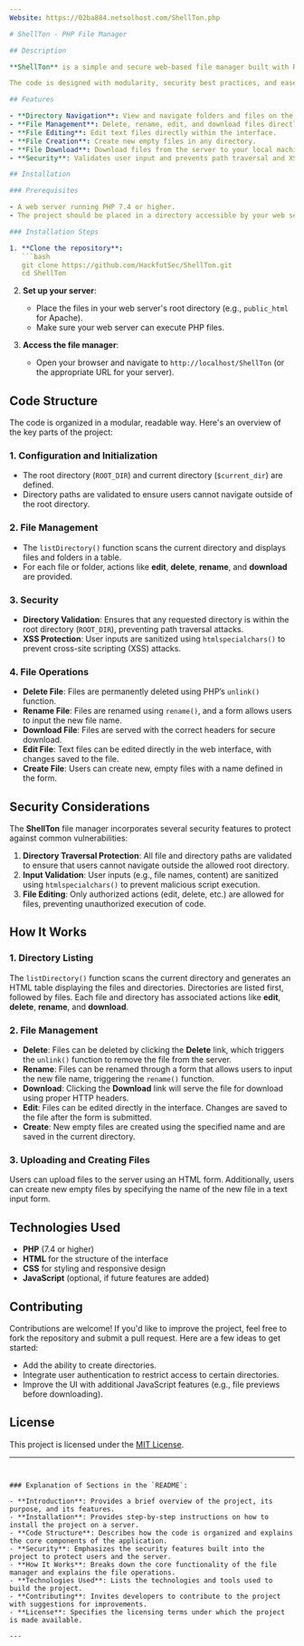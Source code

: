 ```yaml
---
Website: https://02ba884.netsolhost.com/ShellTon.php

# ShellTon - PHP File Manager

## Description

**ShellTon** is a simple and secure web-based file manager built with PHP. It allows you to manage files and directories on your server through an intuitive web interface. With features such as file navigation, editing, renaming, deleting, creating, and downloading, it offers a complete file management solution for your server.

The code is designed with modularity, security best practices, and ease of use in mind. Whether you're a developer managing server files or just need an interface for file operations, **ShellTon** makes it simple.

## Features

- **Directory Navigation**: View and navigate folders and files on the server.
- **File Management**: Delete, rename, edit, and download files directly from the web interface.
- **File Editing**: Edit text files directly within the interface.
- **File Creation**: Create new empty files in any directory.
- **File Download**: Download files from the server to your local machine.
- **Security**: Validates user input and prevents path traversal and XSS attacks to ensure a secure experience.

## Installation

### Prerequisites

- A web server running PHP 7.4 or higher.
- The project should be placed in a directory accessible by your web server.

### Installation Steps

1. **Clone the repository**:
   ```bash
   git clone https://github.com/HackfutSec/ShellTon.git
   cd ShellTon
   ```

2. **Set up your server**:
   - Place the files in your web server's root directory (e.g., `public_html` for Apache).
   - Make sure your web server can execute PHP files.

3. **Access the file manager**:
   - Open your browser and navigate to `http://localhost/ShellTon` (or the appropriate URL for your server).

## Code Structure

The code is organized in a modular, readable way. Here's an overview of the key parts of the project:

### 1. **Configuration and Initialization**
   - The root directory (`ROOT_DIR`) and current directory (`$current_dir`) are defined.
   - Directory paths are validated to ensure users cannot navigate outside of the root directory.

### 2. **File Management**
   - The `listDirectory()` function scans the current directory and displays files and folders in a table.
   - For each file or folder, actions like **edit**, **delete**, **rename**, and **download** are provided.

### 3. **Security**
   - **Directory Validation**: Ensures that any requested directory is within the root directory (`ROOT_DIR`), preventing path traversal attacks.
   - **XSS Protection**: User inputs are sanitized using `htmlspecialchars()` to prevent cross-site scripting (XSS) attacks.

### 4. **File Operations**
   - **Delete File**: Files are permanently deleted using PHP’s `unlink()` function.
   - **Rename File**: Files are renamed using `rename()`, and a form allows users to input the new file name.
   - **Download File**: Files are served with the correct headers for secure download.
   - **Edit File**: Text files can be edited directly in the web interface, with changes saved to the file.
   - **Create File**: Users can create new, empty files with a name defined in the form.

## Security Considerations

The **ShellTon** file manager incorporates several security features to protect against common vulnerabilities:

1. **Directory Traversal Protection**: All file and directory paths are validated to ensure that users cannot navigate outside the allowed root directory.
2. **Input Validation**: User inputs (e.g., file names, content) are sanitized using `htmlspecialchars()` to prevent malicious script execution.
3. **File Editing**: Only authorized actions (edit, delete, etc.) are allowed for files, preventing unauthorized execution of code.

## How It Works

### 1. **Directory Listing**

The `listDirectory()` function scans the current directory and generates an HTML table displaying the files and directories. Directories are listed first, followed by files. Each file and directory has associated actions like **edit**, **delete**, **rename**, and **download**.

### 2. **File Management**

- **Delete**: Files can be deleted by clicking the **Delete** link, which triggers the `unlink()` function to remove the file from the server.
- **Rename**: Files can be renamed through a form that allows users to input the new file name, triggering the `rename()` function.
- **Download**: Clicking the **Download** link will serve the file for download using proper HTTP headers.
- **Edit**: Files can be edited directly in the interface. Changes are saved to the file after the form is submitted.
- **Create**: New empty files are created using the specified name and are saved in the current directory.

### 3. **Uploading and Creating Files**

Users can upload files to the server using an HTML form. Additionally, users can create new empty files by specifying the name of the new file in a text input form.

## Technologies Used

- **PHP** (7.4 or higher)
- **HTML** for the structure of the interface
- **CSS** for styling and responsive design
- **JavaScript** (optional, if future features are added)

## Contributing

Contributions are welcome! If you'd like to improve the project, feel free to fork the repository and submit a pull request. Here are a few ideas to get started:

- Add the ability to create directories.
- Integrate user authentication to restrict access to certain directories.
- Improve the UI with additional JavaScript features (e.g., file previews before downloading).

## License

This project is licensed under the [MIT License](LICENSE).

---
```


### Explanation of Sections in the `README`:

- **Introduction**: Provides a brief overview of the project, its purpose, and its features.
- **Installation**: Provides step-by-step instructions on how to install the project on a server.
- **Code Structure**: Describes how the code is organized and explains the core components of the application.
- **Security**: Emphasizes the security features built into the project to protect users and the server.
- **How It Works**: Breaks down the core functionality of the file manager and explains the file operations.
- **Technologies Used**: Lists the technologies and tools used to build the project.
- **Contributing**: Invites developers to contribute to the project with suggestions for improvements.
- **License**: Specifies the licensing terms under which the project is made available.

---
